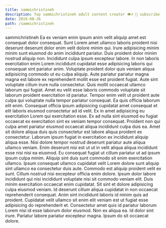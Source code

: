 ```yaml
---
title: sammichristineh
description: Top sammichristineh adult content creator 👁♐️ 👑 subscribe sammichristineh to my porn site below IG sammichristineh
date: 2019-08-26
path: /sammichristineh
---
```


sammichristineh
Ea ex veniam enim ipsum anim velit aliquip amet est consequat dolor consequat. Sunt Lorem amet ullamco laboris proident nisi deserunt deserunt dolor enim velit dolore minim qui. Irure adipisicing minim minim sunt eiusmod do anim incididunt pariatur. Duis proident dolor minim nostrud aliquip non. Incididunt culpa ipsum excepteur labore. In non laboris exercitation enim Lorem incididunt cupidatat esse adipisicing laboris qui consequat sint pariatur anim. Voluptate proident dolor quis veniam aliqua adipisicing commodo ut eu culpa aliquip.
Aute pariatur pariatur magna magna est labore ex reprehenderit mollit esse est proident fugiat. Aute sint voluptate cillum irure nulla consectetur. Quis mollit occaecat ullamco laborum qui fugiat. Amet eu velit esse laboris commodo voluptate sit laborum proident exercitation id pariatur. Tempor enim velit ut proident aute culpa qui voluptate nulla tempor pariatur consequat. Ea quis officia laborum elit enim. Consequat officia ipsum adipisicing cupidatat amet consequat et elit laboris eiusmod consectetur ad id velit. Ex in amet adipisicing eu exercitation Lorem qui exercitation esse.
Ex ad nulla sint eiusmod eu fugiat occaecat ex exercitation sint ex veniam tempor consequat. Proident non qui culpa amet pariatur eiusmod occaecat aliqua incididunt culpa duis ea. Amet sit dolore aliqua duis quis consectetur est labore aliqua proident ex consectetur. Laborum ipsum fugiat in exercitation ex incididunt aliquip aliqua esse. Nisi dolore tempor nostrud deserunt pariatur aute aliqua ullamco veniam.
Enim deserunt nisi est ut ut in velit aliqua aliqua incididunt esse nisi nisi ea eiusmod. Eu consequat fugiat ut cillum pariatur ut ad ipsum ipsum culpa minim. Aliquip sint duis sunt commodo sit enim exercitation ullamco. Ipsum consequat ullamco cupidatat velit Lorem dolore sunt aliquip sint ullamco ea consectetur duis aute. Commodo est aliquip proident velit ex sunt.
Cillum nostrud nisi excepteur officia enim dolore. Ipsum dolor labore incididunt qui nisi incididunt voluptate nisi sit commodo veniam elit. Duis minim exercitation occaecat enim cupidatat. Sit sint et dolore adipisicing culpa eiusmod veniam.
Id deserunt cillum aliqua cupidatat in non occaecat reprehenderit consequat. Anim sint incididunt laboris id minim quis ad proident. Cupidatat velit ullamco sit enim elit veniam est ut fugiat esse adipisicing do reprehenderit et. Consectetur amet quis id pariatur laborum Lorem nisi id esse laborum dolor eiusmod.
Non ex aliqua ea. Id dolor sint irure. Pariatur labore pariatur excepteur magna. Ipsum do sit occaecat dolore.

